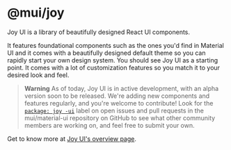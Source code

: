 # @mui/joy

Joy UI is a library of beautifully designed React UI components.

It features foundational components such as the ones you'd find in Material UI and it comes with a beautifully designed default theme so you can rapidly start your own design system. You should see Joy UI as a starting point. It comes with a lot of customization features so you match it to your desired look and feel.

> **Warning**
> As of today, Joy UI is in active development, with an alpha version soon to be released.
> We're adding new components and features regularly, and you're welcome to contribute!
> Look for the [`package: joy -ui`](https://github.com/mui/material-ui/labels/package:%20joy-ui) label on open issues and pull requests in the mui/material-ui repository on GitHub to see what other community members are working on, and feel free to submit your own.

Get to know more at [Joy UI's overview page](https://mui.com/joy-ui/getting-started/overview/).
